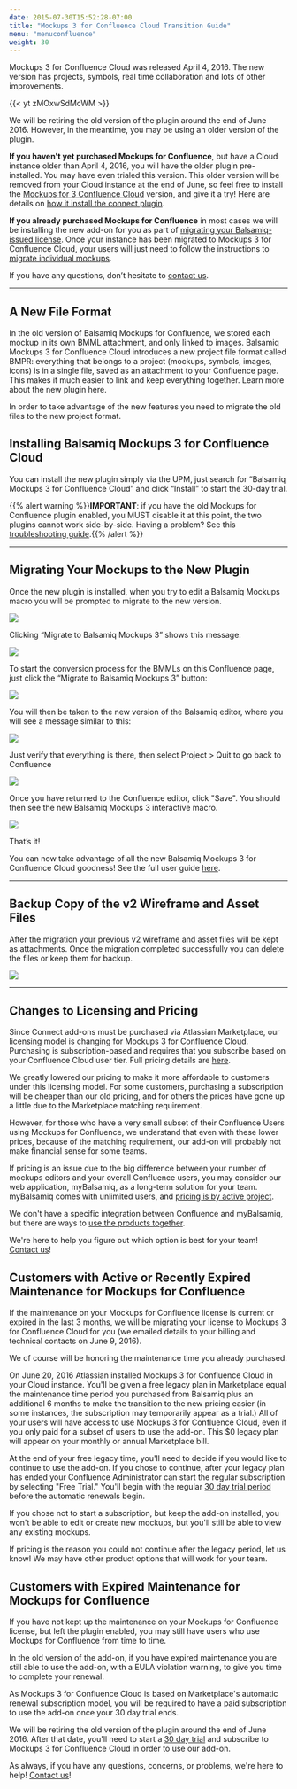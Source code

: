 ```yaml
---
date: 2015-07-30T15:52:28-07:00
title: "Mockups 3 for Confluence Cloud Transition Guide"
menu: "menuconfluence"
weight: 30
---
```


Mockups 3 for Confluence Cloud was released April 4, 2016. The new version has projects, symbols, real time collaboration and lots of other improvements.

{{< yt zMOxwSdMcWM >}}

We will be retiring the old version of the plugin around the end of June 2016. However, in the meantime, you may be using an older version of the plugin.

**If you haven't yet purchased Mockups for Confluence**, but have a Cloud instance older than April 4, 2016, you will have the older plugin pre-installed. You may have even trialed this version. This older version will be removed from your Cloud instance at the end of June, so feel free to install the [Mockups for 3 Confluence Cloud](https://marketplace.atlassian.com/plugins/com.balsamiq.mockups.confluence/cloud/overview) version, and give it a try! Here are details on [how it install the connect plugin](https://marketplace.atlassian.com/plugins/com.balsamiq.mockups.confluence/cloud/installation).

**If you already purchased Mockups for Confluence** in most cases we will be installing the new add-on for you as part of [migrating your Balsamiq-issued license](#changes-to-licensing-and-pricing). Once your instance has been migrated to Mockups 3 for Confluence Cloud, your users will just need to follow the instructions to [migrate individual mockups](#migrating-your-mockups-to-the-new-plugin).

If you have any questions, don’t hesitate to [contact us](https://balsamiq.com/company/contact/#/s/m4c).

---

## A New File Format

In the old version of Balsamiq Mockups for Confluence, we stored each mockup in its own BMML attachment, and only linked to images. Balsamiq Mockups 3 for Confluence Cloud introduces a new project file format called BMPR: everything that belongs to a project (mockups, symbols, images, icons) is in a single file, saved as an attachment to your Confluence page. This makes it much easier to link and keep everything together. Learn more about the new plugin here.

In order to take advantage of the new features you need to migrate the old files to the new project format.

## Installing Balsamiq Mockups 3 for Confluence Cloud

You can install the new plugin simply via the UPM, just search for “Balsamiq Mockups 3 for Confluence Cloud” and click “Install” to start the 30-day trial.

{{% alert warning %}}**IMPORTANT**: if you have the old Mockups for Confluence plugin enabled, you MUST disable it at this point, the two plugins cannot work side-by-side. Having a problem? See this [troubleshooting guide](http://support.balsamiq.com/plugins/unknownmacro/).{{% /alert %}}

---

## Migrating Your Mockups to the New Plugin

Once the new plugin is installed, when you try to edit a Balsamiq Mockups macro you will be prompted to migrate to the new version.

![](//media.balsamiq.com/img/support/docs/confluence/transitionguide/migrateMacroEditor.png)

Clicking “Migrate to Balsamiq Mockups 3” shows this message:

![](//media.balsamiq.com/img/support/docs/confluence/transitionguide/migrateMessage.png)

To start the conversion process for the BMMLs on this Confluence page, just click the “Migrate to Balsamiq Mockups 3” button:

![](//media.balsamiq.com/img/support/docs/confluence/transitionguide/transition3.png)

You will then be taken to the new version of the Balsamiq editor, where you will see a message similar to this:

![](//media.balsamiq.com/img/support/docs/confluence/transitionguide/transition4.png)

Just verify that everything is there, then select Project > Quit to go back to Confluence

![](//media.balsamiq.com/img/support/docs/confluence/transitionguide/transition5.png)

Once you have returned to the Confluence editor, click "Save". You should then see the new Balsamiq Mockups 3 interactive macro.

![](//media.balsamiq.com/img/support/docs/confluence/transitionguide/interactiveMacro.png)

That’s it!

You can now take advantage of all the new Balsamiq Mockups 3 for Confluence Cloud goodness! See the full user guide [here](/confluence/user-guide-cloud/).

---

## Backup Copy of the v2 Wireframe and Asset Files

After the migration your previous v2 wireframe and asset files will be kept as attachments. Once the migration completed successfully you can delete the files or keep them for backup.

![](//media.balsamiq.com/img/support/docs/confluence/transitionguide/attchments.png)


---

## Changes to Licensing and Pricing

Since Connect add-ons must be purchased via Atlassian Marketplace, our licensing model is changing for Mockups 3 for Confluence Cloud. Purchasing is subscription-based and requires that you subscribe based on your Confluence Cloud user tier. Full pricing details are [here](https://marketplace.atlassian.com/plugins/com.balsamiq.mockups.confluence/cloud/pricing).

We greatly lowered our pricing to make it more affordable to customers under this licensing model. For some customers, purchasing a subscription will be cheaper than our old pricing, and for others the prices have gone up a little due to the Marketplace matching requirement.

However, for those who have a very small subset of their Confluence Users using Mockups for Confluence, we understand that even with these lower prices, because of the matching requirement, our add-on will probably not make financial sense for some teams.

If pricing is an issue due to the big difference between your number of mockups editors and your overall Confluence users, you may consider our web application, myBalsamiq, as a long-term solution for your team. myBalsamiq comes with unlimited users, and [pricing is by active project](https://balsamiq.com/buy/#myb).

We don't have a specific integration between Confluence and myBalsamiq, but there are ways to [use the products together](https://support.balsamiq.com/mybalsamiq/mybandatlassian/).

We're here to help you figure out which option is best for your team!  [Contact us](https://balsamiq.com/company/contact/#/s/m4c)!

## Customers with Active or Recently Expired Maintenance for Mockups for Confluence

If the maintenance on your Mockups for Confluence license is current or expired in the last 3 months, we will be migrating your license to Mockups 3 for Confluence Cloud for you (we emailed details to your billing and technical contacts on June 9, 2016).

We of course will be honoring the maintenance time you already purchased.

On June 20, 2016 Atlassian installed Mockups 3 for Confluence Cloud in your Cloud instance. You'll be given a free legacy plan in Marketplace equal the maintenance time period you purchased from Balsamiq plus an additional 6 months to make the transition to the new pricing easier (in some instances, the subscription may temporarily appear as a trial.) All of your users will have access to use Mockups 3 for Confluence Cloud, even if you only paid for a subset of users to use the add-on. This $0 legacy plan will appear on your monthly or annual Marketplace bill.

At the end of your free legacy time, you'll need to decide if you would like to continue to use the add-on. If you chose to continue, after your legacy plan has ended your Confluence Administrator can start the regular subscription by selecting "Free Trial."  You'll begin with the regular [30 day trial period](https://marketplace.atlassian.com/plugins/com.balsamiq.mockups.confluence/cloud/installation) before the automatic renewals begin.

If you chose not to start a subscription, but keep the add-on installed, you won't be able to edit or create new mockups, but you'll still be able to view any existing mockups.

If pricing is the reason you could not continue after the legacy period, let us know! We may have other product options that will work for your team.

## Customers with Expired Maintenance for Mockups for Confluence

If you have not kept up the maintenance on your Mockups for Confluence license, but left the plugin enabled, you may still have users who use Mockups for Confluence from time to time.

In the old version of the add-on, if you have expired maintenance you are still able to use the add-on, with a EULA violation warning, to give you time to complete your renewal.

As Mockups 3 for Confluence Cloud is based on Marketplace's automatic renewal subscription model, you will be required to have a paid subscription to use the add-on once your 30 day trial ends.

We will be retiring the old version of the plugin around the end of June 2016. After that date, you'll need to start a [30 day trial](https://marketplace.atlassian.com/plugins/com.balsamiq.mockups.confluence/cloud/installation) and subscribe to Mockups 3 for Confluence Cloud in order to use our add-on.

As always, if you have any questions, concerns, or problems, we're here to help! [Contact us](https://balsamiq.com/company/contact/#/s/m4c)!
